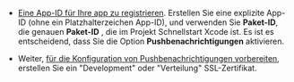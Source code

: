 
* [Eine App-ID für Ihre app zu registrieren](https://developer.apple.com/library/ios/documentation/IDEs/Conceptual/AppDistributionGuide/MaintainingProfiles/MaintainingProfiles.html#//apple_ref/doc/uid/TP40012582-CH30-SW991). Erstellen Sie eine explizite App-ID (ohne ein Platzhalterzeichen App-ID), und verwenden Sie **Paket-ID**, die genauen **Paket-ID** , die im Projekt Schnellstart Xcode ist. Es ist es entscheidend, dass Sie die Option **Pushbenachrichtigungen** aktivieren. 

* Weiter, [für die Konfiguration von Pushbenachrichtigungen vorbereiten](https://developer.apple.com/library/ios/documentation/IDEs/Conceptual/AppDistributionGuide/AddingCapabilities/AddingCapabilities.html#//apple_ref/doc/uid/TP40012582-CH26-SW6), erstellen Sie ein "Development" oder "Verteilung" SSL-Zertifikat.
